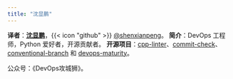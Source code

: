 ```yaml
---
title: "沈显鹏"
---
```


**译者**：[**沈显鹏**](https://shenxianpeng.github.io)，{{< icon "github" >}}
 [@shenxianpeng](https://github.com/shenxianpeng)。
**简介**：DevOps 工程师，Python 爱好者，开源贡献者。
**开源项目**：[cpp-linter](https://github.com/cpp-linter/cpp-linter)、[commit-check](https://github.com/devops-maturity/commit-check)、[conventional-branch](https://github.com/devops-maturity/conventional-branch) 和 [devops-maturity](https://github.com/devops-maturity/devops-maturity)。

公众号：《DevOps攻城狮》。
